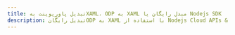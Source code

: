 ---title: تبدیل پاورپوینت بهXAML، ODP به XAML مبدل رایگان یا Nodejs SDKdescription: تبدیل رایگانODP به XAML با استفاده از Nodejs Cloud APIs & SDK. همچنین اسناد Microsoft PowerPoint را در Cloud ایجاد، ویرایش و رندر کنید.---